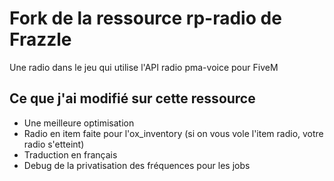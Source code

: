 # Fork de la ressource rp-radio de Frazzle
Une radio dans le jeu qui utilise l'API radio pma-voice pour FiveM

## Ce que j'ai modifié sur cette ressource
- Une meilleure optimisation
- Radio en item faite pour l'ox_inventory (si on vous vole l'item radio, votre radio s'etteint)
- Traduction en français
- Debug de la privatisation des fréquences pour les jobs
